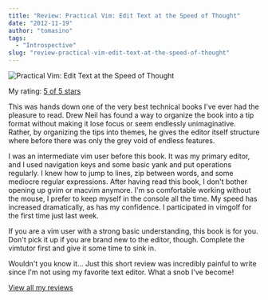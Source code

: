 ```yaml
---
title: "Review: Practical Vim: Edit Text at the Speed of Thought"
date: "2012-11-19"
author: "tomasino"
tags:
  - "Introspective"
slug: "review-practical-vim-edit-text-at-the-speed-of-thought"
---
```


![Practical Vim: Edit Text at the Speed of Thought](https://d.gr-assets.com/books/1336278962m/13607232.jpg)

My rating: [5 of 5 stars][]

This was hands down one of the very best technical books I've ever had
the pleasure to read. Drew Neil has found a way to organize the book
into a tip format without making it lose focus or seem endlessly
unimaginative. Rather, by organizing the tips into themes, he gives the
editor itself structure where before there was only the grey void of
endless features.

I was an intermediate vim user before this book. It was my primary
editor, and I used navigation keys and some basic yank and put
operations regularly. I knew how to jump to lines, zip between words,
and some mediocre regular expressions. After having read this book, I
don't bother opening up gvim or macvim anymore. I'm so comfortable
working without the mouse, I prefer to keep myself in the console all
the time. My speed has increased dramatically, as has my confidence. I
participated in vimgolf for the first time just last week.

If you are a vim user with a strong basic understanding, this book is
for you. Don't pick it up if you are brand new to the editor, though.
Complete the vimtutor first and give it some time to sink in.

Wouldn't you know it... Just this short review was incredibly painful to
write since I'm not using my favorite text editor. What a snob I've
become!

[View all my reviews][5 of 5 stars]

  [Drew Neil]: https://www.goodreads.com/author/show/5819490
  [5 of 5 stars]: https://www.goodreads.com/review/show/459610734
